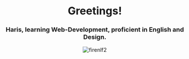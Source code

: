 <h1 align="center">Greetings!</h1>
<h3 align="center">Haris, learning Web-Development, proficient in English and Design.</h3>
<p align="center"><img align="center" src="https://github-readme-streak-stats.herokuapp.com/?user=firenlf2&" alt="firenlf2" /></p>
